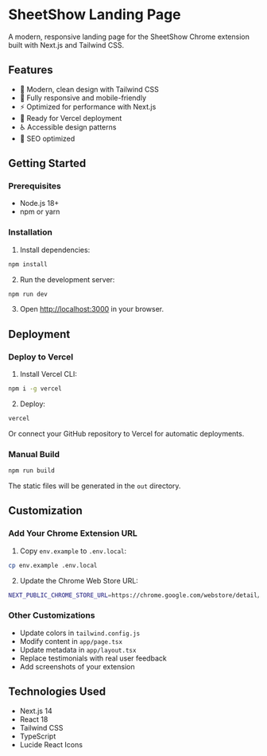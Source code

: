 # SheetShow Landing Page

A modern, responsive landing page for the SheetShow Chrome extension built with Next.js and Tailwind CSS.

## Features

- 🎨 Modern, clean design with Tailwind CSS
- 📱 Fully responsive and mobile-friendly
- ⚡ Optimized for performance with Next.js
- 🚀 Ready for Vercel deployment
- ♿ Accessible design patterns
- 🎯 SEO optimized

## Getting Started

### Prerequisites

- Node.js 18+ 
- npm or yarn

### Installation

1. Install dependencies:
```bash
npm install
```

2. Run the development server:
```bash
npm run dev
```

3. Open [http://localhost:3000](http://localhost:3000) in your browser.

## Deployment

### Deploy to Vercel

1. Install Vercel CLI:
```bash
npm i -g vercel
```

2. Deploy:
```bash
vercel
```

Or connect your GitHub repository to Vercel for automatic deployments.

### Manual Build

```bash
npm run build
```

The static files will be generated in the `out` directory.

## Customization

### Add Your Chrome Extension URL

1. Copy `env.example` to `.env.local`:
```bash
cp env.example .env.local
```

2. Update the Chrome Web Store URL:
```bash
NEXT_PUBLIC_CHROME_STORE_URL=https://chrome.google.com/webstore/detail/your-extension-id
```

### Other Customizations

- Update colors in `tailwind.config.js`
- Modify content in `app/page.tsx`
- Update metadata in `app/layout.tsx`
- Replace testimonials with real user feedback
- Add screenshots of your extension

## Technologies Used

- Next.js 14
- React 18
- Tailwind CSS
- TypeScript
- Lucide React Icons
